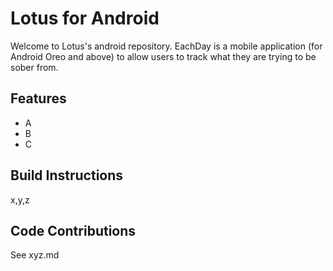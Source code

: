 # Lotus for Android

Welcome to Lotus's android repository. EachDay is a mobile application (for Android Oreo and above) to allow users to track what they are trying to be sober from.

## Features
- A
- B
- C

## Build Instructions
x,y,z

## Code Contributions
See xyz.md
